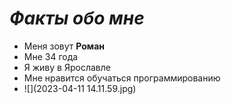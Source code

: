 # **_Факты обо мне_**

- Меня зовут **Роман**
- Мне 34 года
- Я живу в Ярославле
- Мне нравится обучаться программированию
- ![](2023-04-11 14.11.59.jpg)